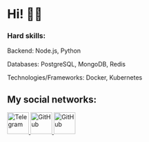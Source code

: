 # Hi! 👋🏼 

### Hard skills:
Backend: Node.js, Python

Databases: PostgreSQL, MongoDB, Redis

Technologies/Frameworks: Docker, Kubernetes
 
## My social networks:

<a href="https://t.me/kaprivalov">
   <img top="0" src="https://upload.wikimedia.org/wikipedia/commons/thumb/8/82/Telegram_logo.svg/1024px-Telegram_logo.svg.png?20220101141644)" width=50 height=50 alt="Telegram" target="_blank" margin-left="10px">
<a href="mailto:kaprivalov@mail.ru">
   <img top="0" src="https://upload.wikimedia.org/wikipedia/commons/4/4e/Mail_%28iOS%29.svg" width=50 height=50 alt="GitHub" target="_blank" margin-left="10px">
<a href="https://github.com/hellkirl">
   <img top="0" src="https://cdn-icons-png.flaticon.com/512/25/25231.png" width=50 height=50 alt="GitHub" target="_blank" margin-left="10px">
